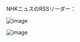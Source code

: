 NHKニュスのRSSリーダー：

![image](https://ghe.ca-tools.org/github-enterprise-assets/0000/0364/0000/5954/b0830bac-5244-11e5-80b1-2071b83505d6.png)

![image](https://ghe.ca-tools.org/github-enterprise-assets/0000/0364/0000/5955/c12a3886-5244-11e5-80e1-6978f307782d.png)
